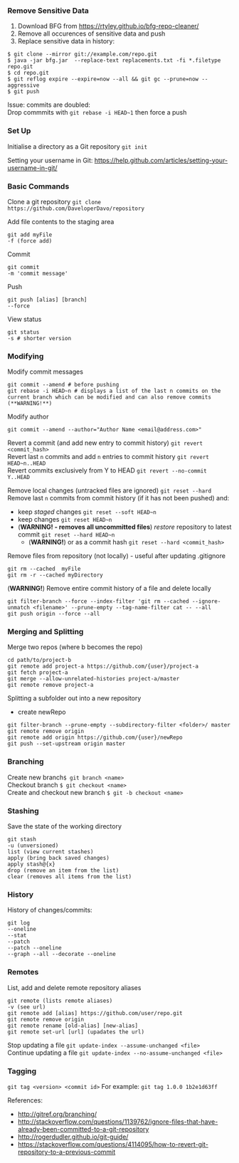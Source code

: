 ### Remove Sensitive Data 
1. Download BFG from https://rtyley.github.io/bfg-repo-cleaner/
2. Remove all occurences of sensitive data and push
3. Replace sensitive data in history:
```
$ git clone --mirror git://example.com/repo.git
$ java -jar bfg.jar  --replace-text replacements.txt -fi *.filetype  repo.git
$ cd repo.git
$ git reflog expire --expire=now --all && git gc --prune=now --aggressive
$ git push
```
Issue: commits are doubled:  
Drop commmits with `git rebase -i HEAD~1` then force a push

### Set Up
Initialise a directory as a Git repository ` git init `

Setting your username in Git: https://help.github.com/articles/setting-your-username-in-git/


### Basic Commands
Clone a git repository `git clone https://github.com/DaveloperDavo/repository`

Add file contents to the staging area 
```
git add myFile
-f (force add)
```

Commit
```
git commit
-m 'commit message'
```

Push 
```
git push [alias] [branch]
--force 
```

View status
```
git status 
-s # shorter version
```

### Modifying 

Modify commit messages
```
git commit --amend # before pushing
git rebase -i HEAD~n # displays a list of the last n commits on the current branch which can be modified and can also remove commits (**WARNING!**)
```

Modify author
```
git commit --amend --author="Author Name <email@address.com>"
```

Revert a commit (and add new entry to commit history) `git revert <commit_hash>`  
Revert last `n` commits and add `n` entries to commit history `git revert HEAD~n..HEAD`  
Revert commits exclusively from Y to HEAD `git revert --no-commit Y..HEAD`  

Remove local changes (untracked files are ignored) `git reset --hard`  
Remove last `n` commits from commit history (if it has not been pushed) and:
- keep *staged* changes `git reset --soft HEAD~n`  
- keep changes `git reset HEAD~n`    
- (**WARNING! - removes all uncommitted files**) *restore* repository to latest commit `git reset --hard HEAD~n`     
  - (**WARNING!**) or as a commit hash `git reset --hard <commit_hash>`  

Remove files from repository (not locally) - useful after updating .gitignore
```
git rm --cached  myFile
git rm -r --cached myDirectory
```

(**WARNING!**) Remove entire commit history of a file and delete locally
```
git filter-branch --force --index-filter 'git rm --cached --ignore-unmatch <filename>' --prune-empty --tag-name-filter cat -- --all
git push origin --force --all
```
### Merging and Splitting
Merge two repos (where b becomes the repo)
```
cd path/to/project-b
git remote add project-a https://github.com/{user}/project-a
git fetch project-a
git merge --allow-unrelated-histories project-a/master
git remote remove project-a
```

Splitting a subfolder out into a new repository
- create newRepo
```
git filter-branch --prune-empty --subdirectory-filter <folder>/ master
git remote remove origin 
git remote add origin https://github.com/{user}/newRepo
git push --set-upstream origin master
```

### Branching
Create new branch`$ git branch <name>`  
Checkout branch `$ git checkout <name>`  
Create and checkout new branch `$ git -b checkout <name>`  

### Stashing
Save the state of the working directory 
```
git stash
-u (unversioned)
list (view current stashes)
apply (bring back saved changes)
apply stash@{x}
drop (remove an item from the list)
clear (removes all items from the list)
```
### History
History of changes/commits: 
```
git log
--oneline
--stat
--patch
--patch --oneline
--graph --all --decorate --oneline
```
### Remotes
List, add and delete remote repository aliases 
```
git remote (lists remote aliases)
-v (see url)
git remote add [alias] https://github.com/user/repo.git
git remote remove origin
git remote rename [old-alias] [new-alias]
git remote set-url [url] (upadates the url)
```
Stop updating a file `git update-index --assume-unchanged <file> `  
Continue updating a file `git update-index --no-assume-unchanged <file>`  

### Tagging
`git tag <version> <commit id>` For example: `git tag 1.0.0 1b2e1d63ff`  

References:  
- http://gitref.org/branching/
- http://stackoverflow.com/questions/1139762/ignore-files-that-have-already-been-committed-to-a-git-repository
- http://rogerdudler.github.io/git-guide/
- https://stackoverflow.com/questions/4114095/how-to-revert-git-repository-to-a-previous-commit  

